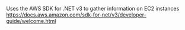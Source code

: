 ﻿Uses the AWS SDK for .NET v3 to gather information on EC2 instances
https://docs.aws.amazon.com/sdk-for-net/v3/developer-guide/welcome.html